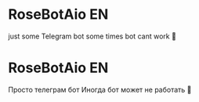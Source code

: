 # RoseBotAio EN
just some Telegram bot
some times bot cant work 🗿

# RoseBotAio EN
Просто телеграм бот
Иногда бот может не работать 🗿
